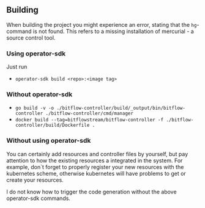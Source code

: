 ## Building
When building the project you might experience an error, stating that the `hg`-command is not found.
This refers to a missing installation of mercurial - a source control tool.
### Using operator-sdk
Just run
- `operator-sdk build <repo>:<image tag>`

### Without operator-sdk 
- `go build -v -o ./bitflow-controller/build/_output/bin/bitflow-controller ./bitflow-controller/cmd/manager`
- `docker build --tag=bitflowstream/bitflow-controller -f ./bitflow-controller/build/Dockerfile .`

### Without using operator-sdk
You can certainly add resources and controller files by yourself, but pay attention to how the existing resources
a integrated in the system. For example, don`t forget to properly register your new resources with the kubernetes
scheme, otherwise kubernetes will have problems to get or create your resources.

I do not know how to trigger the code generation without the above operator-sdk commands.
